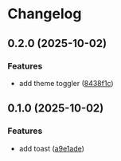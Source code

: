 # Changelog

## 0.2.0 (2025-10-02)

### Features

* add theme toggler ([8438f1c](https://github.com/gokaygurcan/monorelease/commit/8438f1cd0e9c1e2ce01876416bd983dbe149dcf1))

## 0.1.0 (2025-10-02)

### Features

* add toast ([a9e1ade](https://github.com/gokaygurcan/monorelease/commit/a9e1ade83726d868ad53f8bf9839bada89c0177a))
